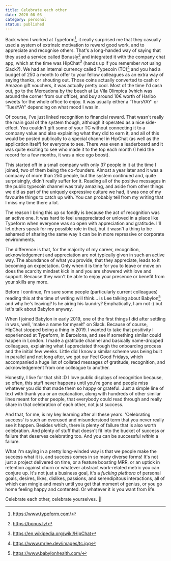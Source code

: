 ```yaml
---
title: Celebrate each other
date: 2020-08-03
category: personal
status: published
---
```


Back when I worked at Typeform[^0], it really surprised me that they casually used a system of extrinsic motivation to reward good work, and to appreciate and recognise others. That's a long-handed way of saying that they used a service called Bonusly[^1] and integrated it with the company chat app, which at the time was HipChat[^2] (hands up if you remember *not* using Slack?). We had an internal currency called Typecoin (TC)[^3] and you had a budget of 250 a month to offer to your fellow colleagues as an extra way of saying thanks, or shouting out. Those coins actually converted to cash or Amazon gift vouchers, it was actually pretty cool. Most of the time I'd cash out, go to the Mercadona by the beach at La Vila Olimpica (which was around the corner from our office), and buy around 10€ worth of Haribo sweets for the whole office to enjoy. It was usually either a 'ThursYAY' or 'TuesYAY' depending on what mood I was in.

Of course, I've just linked recognition to financial reward. That wasn't really the main goal of the system though, although it operated as a nice side-effect. You couldn't gift some of your TC without connecting it to a company value and also explaining what they did to earn it, and all of this would be posted publically to a special channel in HipChat (as well as the application itself) for everyone to see. There was even a leaderboard and it was quite exciting to see who made it to the top each month (I held the record for a few months, it was a nice ego boost).

This started off in a small company with only 37 people in it at the time I joined, two of them being the co-founders. Almost a year later and it was a company of more than 250 people, but the system continued and, quite surprisingly, didn't really suffer for it.  Reading all of the positive messages in the public typecoin channel was truly amazing, and aside from other things we did as part of the uniquely expressive culture we had, it was one of my favourite things to catch up with. You can probably tell from my writing that I miss my time there a lot.

The reason I bring this up so fondly is because the act of recognition was an active one. It was hard to feel unappreciated or unloved in a place like Typeform when everyone was so open with appreciation and gratitude. I'll let others speak for my possible role in that, but it wasn't a thing to be ashamed of sharing the same way it can be in more repressive or corporate environments.

The difference is that, for the majority of my career, recognition, acknowledgement and appreciation are not typically given in such an active way. The abundance of what you provide, that they appreciate, leads to it becoming an expectation. Only when it is time for you to leave or move on does the scarcity mindset kick in and you are showered with love and support. Because they won't be able to enjoy your presence or benefit from your skills any more.

Before I continue, I'm sure some people (particularly current colleagues) reading this at the time of writing will think... is Lee talking about Babylon[^4] and why he's leaving? Is he airing his laundry? Emphatically, I am not :) but let's talk about Babylon anyway.

When I joined Babylon in early 2019, one of the first things I did after settling in was, well, 'make a name for myself' on Slack. Because of course, HipChat stopped being a thing in 2019. I wanted to take that positivity I experienced at Typeform, in Barcelona, and see if something similar could happen in London. I made a gratitude channel and basically name-dropped colleagues, explaining what I appreciated through the onboarding process and the initial few weeks. Little did I know a similar scheme was being built in parallel and not long after, we got our Feel Good Fridays, which accompanied a huge list of collated messages of gratitude, recognition, and acknowledgement from one colleague to another.

Honestly, I live for that shit :D I love public displays of recognition because, so often, this stuff never happens until you're gone and people miss whatever you did that made them so happy or grateful. Just a simple line of text with thank you or an explanation, along with hundreds of other similar lines meant for other people, that everybody could read through and really share in that celebration of each other, not just success.

And that, for me, is my key learning after all these years. 'Celebrating success' is such an overused and misunderstood term that you never really see it happen. Besides which, there is plenty of failure that is also worth celebration. And plenty of stuff that doesn't fit into the bucket of success or failure that deserves celebrating too. And you can be successful _within_ a failure.

What I'm saying in a pretty long-winded way is that we people make the success what it is, and success comes in so many diverse forms! It's not just a project delivered on time, or a feature boosting MRR, or an uptick in retention against churn or whatever abstract work-related metric you can conjure up. It's not just a business goal, it's a _fucking plethora_ of personal goals, desires, likes, dislikes, passions, and serendipitous interactions, all of which can mingle and mesh until you get that moment of genius, or you go home feeling happy and contented. Or whatever it is you want from life.

Celebrate each other, celebrate yourselves. 🥳

[^0]: <https://www.typeform.com/>
[^1]: <https://bonus.ly/>
[^2]: <https://en.wikipedia.org/wiki/HipChat>
[^3]: <https://www.mrlee.dev/images/tc.jpg>
[^4]: <https://www.babylonhealth.com/>
